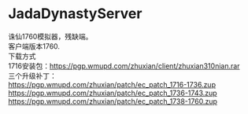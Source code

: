 # JadaDynastyServer

诛仙1760模拟器，残缺端。<br/>
客户端版本1760.<br/>
下载方式<br/>
1716安装包：https://pgp.wmupd.com/zhuxian/client/zhuxian310nian.rar<br/>
三个升级补丁：<br/>
https://pgp.wmupd.com/zhuxian/patch/ec_patch_1716-1736.zup<br/>
https://pgp.wmupd.com/zhuxian/patch/ec_patch_1736-1743.zup<br/>
https://pgp.wmupd.com/zhuxian/patch/ec_patch_1738-1760.zup<br/>

